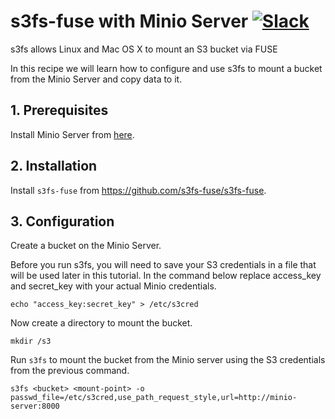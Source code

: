 # s3fs-fuse with Minio Server [![Slack](https://slack.minio.io/slack?type=svg)](https://slack.minio.io)

s3fs allows Linux and Mac OS X to mount an S3 bucket via FUSE

In this recipe we will learn how to configure and use s3fs to mount a bucket from the Minio Server and copy data to it. 
## 1. Prerequisites

Install Minio Server from [here](http://docs.minio.io/docs/minio).

## 2. Installation

Install `s3fs-fuse` from <https://github.com/s3fs-fuse/s3fs-fuse>.

## 3. Configuration

Create a bucket on the Minio Server.

Before you run s3fs, you will need to save your S3 credentials in a file that will be used later in this tutorial. In the command below replace access_key and secret_key with your actual Minio credentials. 

```
echo "access_key:secret_key" > /etc/s3cred
```

Now create a directory to mount the bucket.

```
mkdir /s3
```


Run `s3fs` to mount the bucket from the Minio server using the S3 credentials from the previous command.

```
s3fs <bucket> <mount-point> -o passwd_file=/etc/s3cred,use_path_request_style,url=http://minio-server:8000

```

